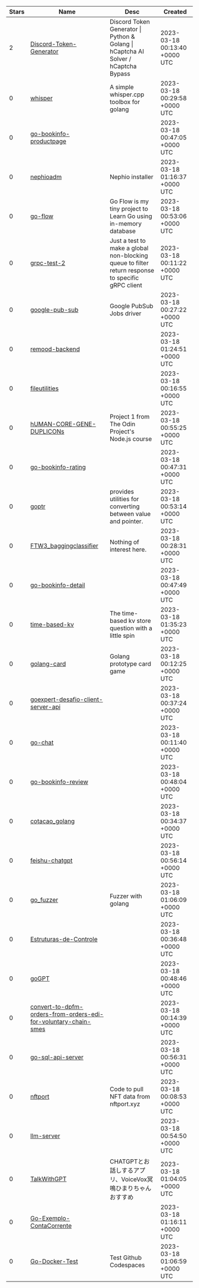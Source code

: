 | Stars | Name | Desc | Created | 
| ----- | ------- | ------------- | ------------- |
| 2 | [Discord-Token-Generator](https://github.com/impaired/Discord-Token-Generator) | Discord Token Generator \| Python & Golang \| hCaptcha AI Solver / hCaptcha Bypass | 2023-03-18 00:13:40 +0000 UTC |
| 0 | [whisper](https://github.com/go-skynet/whisper) | A simple whisper.cpp toolbox for golang | 2023-03-18 00:29:58 +0000 UTC |
| 0 | [go-bookinfo-productpage](https://github.com/gustjd887/go-bookinfo-productpage) |  | 2023-03-18 00:47:05 +0000 UTC |
| 0 | [nephioadm](https://github.com/electrocucaracha/nephioadm) | Nephio installer | 2023-03-18 01:16:37 +0000 UTC |
| 0 | [go-flow](https://github.com/angelmotta/go-flow) | Go Flow is my tiny project to Learn Go using in-memory database | 2023-03-18 00:53:06 +0000 UTC |
| 0 | [grpc-test-2](https://github.com/bbruun/grpc-test-2) | Just a test to make a global non-blocking queue to filter return response to specific gRPC client | 2023-03-18 00:11:22 +0000 UTC |
| 0 | [google-pub-sub](https://github.com/roadrunner-server/google-pub-sub) | Google PubSub Jobs driver | 2023-03-18 00:27:22 +0000 UTC |
| 0 | [remood-backend](https://github.com/Duong0907/remood-backend) |  | 2023-03-18 01:24:51 +0000 UTC |
| 0 | [fileutilities](https://github.com/VictorBischoff/fileutilities) |  | 2023-03-18 00:16:55 +0000 UTC |
| 0 | [hUMAN-CORE-GENE-DUPLICONs](https://github.com/powerclear/hUMAN-CORE-GENE-DUPLICONs) | Project 1 from The Odin Project's Node.js course | 2023-03-18 00:55:25 +0000 UTC |
| 0 | [go-bookinfo-rating](https://github.com/gustjd887/go-bookinfo-rating) |  | 2023-03-18 00:47:31 +0000 UTC |
| 0 | [goptr](https://github.com/Aton-Kish/goptr) | provides utilities for converting between value and pointer. | 2023-03-18 00:53:14 +0000 UTC |
| 0 | [FTW3_baggingclassifier](https://github.com/4evre/FTW3_baggingclassifier) | Nothing of interest here. | 2023-03-18 00:28:31 +0000 UTC |
| 0 | [go-bookinfo-detail](https://github.com/gustjd887/go-bookinfo-detail) |  | 2023-03-18 00:47:49 +0000 UTC |
| 0 | [time-based-kv](https://github.com/joshrosso/time-based-kv) | The time-based kv store question with a little spin | 2023-03-18 01:35:23 +0000 UTC |
| 0 | [golang-card](https://github.com/kopmba/golang-card) | Golang prototype card game | 2023-03-18 00:12:25 +0000 UTC |
| 0 | [goexpert-desafio-client-server-api](https://github.com/aluiziodeveloper/goexpert-desafio-client-server-api) |  | 2023-03-18 00:37:24 +0000 UTC |
| 0 | [go-chat](https://github.com/masoaresjr/go-chat) |  | 2023-03-18 00:11:40 +0000 UTC |
| 0 | [go-bookinfo-review](https://github.com/gustjd887/go-bookinfo-review) |  | 2023-03-18 00:48:04 +0000 UTC |
| 0 | [cotacao_golang](https://github.com/jeffersonbraster/cotacao_golang) |  | 2023-03-18 00:34:37 +0000 UTC |
| 0 | [feishu-chatgpt](https://github.com/im6chen/feishu-chatgpt) |  | 2023-03-18 00:56:14 +0000 UTC |
| 0 | [go_fuzzer](https://github.com/fnemeth10/go_fuzzer) | Fuzzer with golang | 2023-03-18 01:06:09 +0000 UTC |
| 0 | [Estruturas-de-Controle](https://github.com/Gabigol7/Estruturas-de-Controle) |  | 2023-03-18 00:36:48 +0000 UTC |
| 0 | [goGPT](https://github.com/gyrusdentatus/goGPT) |  | 2023-03-18 00:48:46 +0000 UTC |
| 0 | [convert-to-dpfm-orders-from-orders-edi-for-voluntary-chain-smes](https://github.com/latonaio/convert-to-dpfm-orders-from-orders-edi-for-voluntary-chain-smes) |  | 2023-03-18 00:14:39 +0000 UTC |
| 0 | [go-sql-api-server](https://github.com/kev-tsx/go-sql-api-server) |  | 2023-03-18 00:56:31 +0000 UTC |
| 0 | [nftport](https://github.com/CoachCoe/nftport) | Code to pull NFT data from nftport.xyz | 2023-03-18 00:08:53 +0000 UTC |
| 0 | [llm-server](https://github.com/cwpearson/llm-server) |  | 2023-03-18 00:54:50 +0000 UTC |
| 0 | [TalkWithGPT](https://github.com/go-numb/TalkWithGPT) | CHATGPTとお話しするアプリ、VoiceVox冥鳴ひまりちゃんおすすめ | 2023-03-18 01:04:05 +0000 UTC |
| 0 | [Go-Exemplo-ContaCorrente](https://github.com/YuriBertoldi/Go-Exemplo-ContaCorrente) |  | 2023-03-18 01:16:11 +0000 UTC |
| 0 | [Go-Docker-Test](https://github.com/samucodesh/Go-Docker-Test) | Test Github Codespaces  | 2023-03-18 01:06:59 +0000 UTC |

